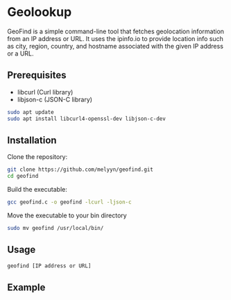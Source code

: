 # Geolookup
GeoFind is a simple command-line tool that fetches geolocation information from an IP address or URL. It uses the ipinfo.io to provide location info such as city, region, country, and hostname associated with the given IP address or a URL.

## Prerequisites
- libcurl (Curl library)
- libjson-c (JSON-C library)

```bash
sudo apt update
sudo apt install libcurl4-openssl-dev libjson-c-dev
```

## Installation
Clone the repository:
```bash
git clone https://github.com/melyyn/geofind.git
cd geofind
```

Build the executable:
```bash
gcc geofind.c -o geofind -lcurl -ljson-c
```

Move the executable to your bin directory
```bash
sudo mv geofind /usr/local/bin/
```

## Usage
```bash
geofind [IP address or URL]
```

## Example
